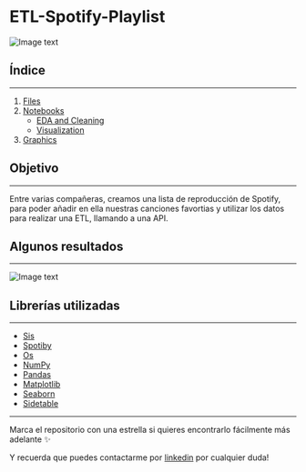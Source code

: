 # ETL-Spotify-Playlist

![Image text](https://github.com/lau-ont/EDA-Spotify-Playlist/blob/main/files/lou-reed-animal.png)
 
## Índice
***

1. [Files](https://github.com/lau-ont/EDA-Amazon-Bestseller-Books/tree/main/files)
2. [Notebooks](https://github.com/lau-ont/EDA-Amazon-Bestseller-Books/tree/main/notebooks)
   - [EDA and Cleaning](https://github.com/lau-ont/EDA-Amazon-Bestseller-Books/blob/main/notebooks/1-EDA%20and%20Cleaning.ipynb)
   - [Visualization](https://github.com/lau-ont/EDA-Amazon-Bestseller-Books/blob/main/notebooks/2-Visualization.ipynb)
4. [Graphics](https://github.com/lau-ont/EDA-Amazon-Bestseller-Books/tree/main/graphics)

## Objetivo
***

Entre varias compañeras, creamos una lista de reproducción de Spotify, para poder añadir en ella nuestras canciones favortias y utilizar los datos para realizar una ETL, llamando a una API.

## Algunos resultados
***

![Image text](https://github.com/lau-ont/ETL-Spotify-Playlist/graphics/top-artist.png)

## Librerías utilizadas
***

- [Sis](https://pypi.org/project/sis/)
- [Spotiby](https://spotipy.readthedocs.io/en/2.22.0/)
- [Os](https://docs.python.org/3/library/os.html)
- [NumPy](https://numpy.org)
- [Pandas](https://pandas.pydata.org/docs/)
- [Matplotlib](https://matplotlib.org)
- [Seaborn](https://seaborn.pydata.org)
- [Sidetable](https://pypi.org/project/sidetable/)

***

Marca el repositorio con una estrella si quieres encontrarlo fácilmente más adelante ✨

Y recuerda que puedes contactarme por [linkedin](https://www.linkedin.com/in/laura-onteniente-3aa5b696/) por cualquier duda!
